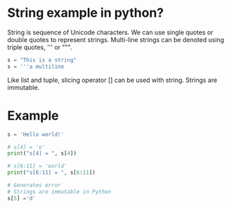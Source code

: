 # String example in python?

String is sequence of Unicode characters. We can use single quotes or double quotes to represent strings. Multi-line strings can be denoted using triple quotes, ''' or """.

```python
s = "This is a string"
s = '''a multiline
```

Like list and tuple, slicing operator [] can be used with string. Strings are immutable.

# Example

```python
s = 'Hello world!'

# s[4] = 'o'
print("s[4] = ", s[4])

# s[6:11] = 'world'
print("s[6:11] = ", s[6:11])

# Generates error
# Strings are immutable in Python
s[5] ='d'
```